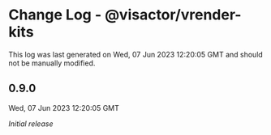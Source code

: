# Change Log - @visactor/vrender-kits

This log was last generated on Wed, 07 Jun 2023 12:20:05 GMT and should not be manually modified.

## 0.9.0
Wed, 07 Jun 2023 12:20:05 GMT

_Initial release_

